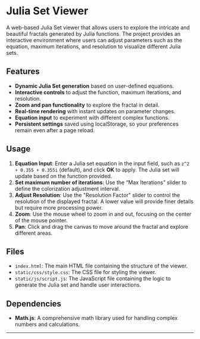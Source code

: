 # Julia Set Viewer

A web-based Julia Set viewer that allows users to explore the intricate and beautiful fractals generated by Julia functions. The project provides an interactive environment where users can adjust parameters such as the equation, maximum iterations, and resolution to visualize different Julia sets.

## Features

- **Dynamic Julia Set generation** based on user-defined equations.
- **Interactive controls** to adjust the function, maximum iterations, and resolution.
- **Zoom and pan functionality** to explore the fractal in detail.
- **Real-time rendering** with instant updates on parameter changes.
- **Equation input** to experiment with different complex functions.
- **Persistent settings** saved using localStorage, so your preferences remain even after a page reload.

## Usage

1. **Equation Input**: Enter a Julia set equation in the input field, such as `z^2 + 0.355 + 0.355i` (default), and click **OK** to apply. The Julia set will update based on the function provided.
2. **Set maximum number of iterations**: Use the “Max Iterations” slider to define the colorization adjustment interval.
3. **Adjust Resolution**: Use the "Resolution Factor" slider to control the resolution of the displayed fractal. A lower value will provide finer details but require more processing power.
4. **Zoom**: Use the mouse wheel to zoom in and out, focusing on the center of the mouse pointer.
5. **Pan**: Click and drag the canvas to move around the fractal and explore different areas.

## Files

- `index.html`: The main HTML file containing the structure of the viewer.
- `static/css/style.css`: The CSS file for styling the viewer.
- `static/js/script.js`: The JavaScript file containing the logic to generate the Julia set and handle user interactions.

## Dependencies

- **Math.js**: A comprehensive math library used for handling complex numbers and calculations.

---
